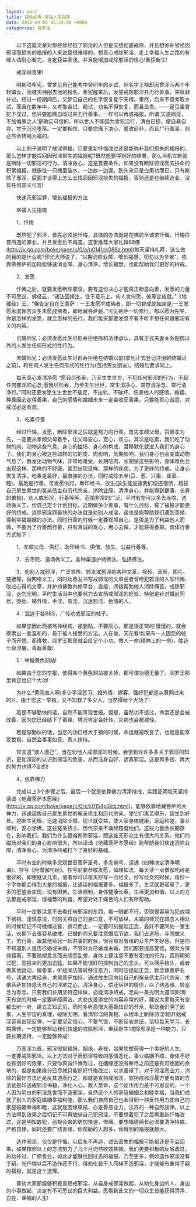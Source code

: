 ```yaml
---
layout: post
title: 戒色必看-幸福人生指南
date: 2016-04-05 06:24:00 +0800
categories: 戒邪淫
---
```


　　以下这篇文章对那些曾经犯了邪淫的人但是又想彻底戒除、并且想弥补曾经因邪淫而损失的福报的人来说是很难得的，想真心戒除邪淫，走上幸福人生之路的有缘人请耐心看完，肯定获益匪浅，并且能增加戒除邪淫的信心!重获新生!
　　戒淫得善果!
　　明朝项希宪，曾梦见自己能考中癸卯年的乡试，但名字上榜却因曾淫污两个年轻婢女，而被天神削去他的榜名。希宪醒来后，发誓戒除邪淫并力行善事，来赎罪补过。经过一段期间后，又梦见自己的名字恢复登于天榜。果然，后来不但考取乡试，而且在数年中，又考取会试、殿试，功名不但恢复，而且显贵。——足见虽曾犯下淫过，但只要能痛自改过并力行善事，一样可以再或福报。所谓‘天道祸淫，不加悔罪之人’是确实可信的，所以世人不能因为曾犯淫行，清白已损，便自暴自弃，甘于沉沦堕落。一定要相信，只要您痛下决心，誓改前非，而且广行善事，则必然会转祸为福的。
　　以上例子说明了戒淫得福，只要重新忏悔改过还是能弥补我们损失的福报的，那么怎样才能找回因邪淫损失的福报呢?既然想要得到好的结果，那么当机立断就是断除一切邪淫的行为，清净身心，这是首要条件。如果没有断除邪淫而去拼命的积累福报，就像往一只桶里装水，一边放一边漏，到头来只是白用功而已。只有断除了邪淫，后面才谈得上怎么去找回因邪淫损失的福报，否则还是在继续造业，没有任何意义可言!
　　快速灭邪淫罪，增长福报的方法
　　幸福人生指南
　　1、忏悔
　　既然犯了邪淫，首先必须是忏悔，具体的办法就是在佛前至诚求忏悔，忏悔往昔所造的罪业，并且发愿后不再造，这里推荐大家礼拜88佛(http://v.qq.com/boke/page/u/0/a/u0141ck088a.html)每天坚持礼拜，这么做的目的是什么呢?印光大师说了，“以期消除业障，增长福慧，切勿以为辛苦”。依靠佛菩萨的加持能够速消业障，身心清净，增长福慧，也能帮助我们更好的持戒。
　　2、发愿
　　忏悔之后，就要发愿断除邪淫，要有这份决心才能真正断恶向善，发愿的力量不可思议，佛经云，“诸法因缘生，住于意乐上，何人发何愿，彼等定成就。”《地藏经》云，“佛告定自在王菩萨：一王发愿早成佛者，即一切智成就如来是;一王发愿永度罪苦众生未愿成佛者，即地藏菩萨是。”可见菩萨一切修行，都以愿为先导，你是怎样的发愿，就会怎样的去行。我们每天都要发愿不看不听不想任何跟邪淫有关的内容。
　　已婚师兄：必须发愿此生尽形寿拒绝除和法律承认，具有正式夫妻关系配偶以外的人发生任何形式的性行为。
　　未婚师兄：必须发愿此生尽形寿拒绝在结婚以前(拿到正式登记注册的结婚证之前)，和任何人发生任何形式的性行为(包括男女朋友)。结婚后要求同上。
　　每天真心发清净愿 “愿我尽形寿，乃至生生世世，不犯任何邪淫的行为，不起任何邪淫的心念;愿我尽形寿，乃至生生世世，常生清净心、常存清净念、常行清净行。”同时还要发愿生生世世不插足，不出轨、不破坏、伤害他人的感情，婚姻，种善因必定得善果，自己的感情和婚姻未来一定会收获善果，只要能真心诚意，对戒淫必定有效。
　　3、吃素行善
　　经过忏悔，发愿，断除邪淫之后就是努力的行善。首先孝顺父母，百善孝为先，一定要从孝顺父母着手，让父母安心，宽心，欢心。其次是吃素，我们吃了动物的肉，动物这些气息、身心的磁场、身心的构成，潜移默化就进入我们的身心了。我们的身心被这些动物的它的皮、肉影响，长期影响，我们身心也会变成动物气息了，散发出动物气味，非常地难受。长期吃肉，长期受这些影响，身体难免会出现这样、那样的不舒服，甚至出现这样、那样的疾病，为了更好的持戒，让身心恢复清净，吃素是最好，最直接的办法，同时戒除五辛(蒜、葱、兴渠、韭菜、薤)。最后是行善，可发愿供灯，助印经书，放生(放生能加速我们偿还宿债，超拔自己累生累世的冤亲债主和历代宗亲，消除业障，清净身心，并能得到健康、长寿的果报)，劝人戒邪淫，行善等等。范围非常的广泛，平时有空可以多去寺院，道场做义工，给自己定个计划目标，近期做多少善事，有什么目标，有了福报才能更好的持戒。消除邪淫罪最快的办法就是劝别人戒淫，这也是能帮助我们遇到善缘、得到幸福婚姻的办法。同时行善的时候一定要观照自心，是否是为了利益他人而做，不要为了行善而行善，只有真诚的发心，用心去做，才能获得善果。具体行善方式如下：
　　1、孝顺父母、供灯、助印经书、供僧、放生、公益行善等。
　　2、去寺院、道场做义工，各种渠道护持佛法、弘扬佛法。
　　3、劝别人戒邪淫，广泛宣传、转发戒邪淫的各种文章，视频，音频，图片、链接等，做网络义工，同时劝善友书写戒邪淫的文章或者曾经犯邪淫的人写忏悔、改过心得的文章，并护持佛教共修平台，直接、间接帮助他人消除痛苦，戒除邪淫，走向光明。平时生活当中也要努力去宣扬戒邪淫的好处，特别是针对婚前同居，堕胎、婚外情，手淫，意淫，沉迷邪淫、色情的人。
　　4：混迹于各BBS，广传劝戒邪淫的帖子。
　　如果您因此而被骂神经病，被删贴，不要灰心，那是很正常的!慢慢的，就会摸索出一套温和的，易于被人接受的方法。人在做，天在看!如果有一人因您的帖子而开悟，而得救，阎罗王那里就会给记个小功。救人一命(精神上的一命)，胜造七级浮屠，善哉善哉!
　　5：举报黄色网站!
　　如果由于您的举报，使得某个黄色网站被关掉，那可谓功德无量了。阎罗王那里肯定给记个大功!
　　为什么?黄网害人啊(多少手淫恶习、婚外情、嫖客、强奸犯都是从黄网过来的?)，由于您这一举报，又不知救了多少人，当然得给个大功了!
　　若是不够勤快的话，自然不能享现世报。但是，虽然功不抵过，命运还是会被改善，因为您已经结下了善缘，境况肯定会好转，灾病也会被减轻。
　　若是够勤快的话，当您的功已经大于错的时候，命运就被改变了，也就是能享现世报，自然会事事如意，贵人扶持。
　　常言道“渡人渡己”，当在劝他人戒邪淫的时候，会学到许许多多关于邪淫的知识，更加深刻的认识到邪淫的危害，从而洁身自好，远离邪淫。这是再多钱、再大的势力也得不到的!
　　4、依靠佛力
　　完成以上3个步骤之后，最后一个就是依靠佛力清净持戒，实践证明每天坚持读诵《地藏菩萨本愿经》(http://v.qq.com/boke/page/c/0/z/c0154p3iitz.html)，能够依靠地藏菩萨的大神力，迅速超拔自己累生累世的冤亲债主和历代宗亲，使它们离苦得乐，超生到好处。挖断生死根，迅速消除业障，现世就受益，使大家身体健康，家庭和睦，事业顺利，安心学佛。这些冤亲债主、历代宗亲不诵经超度他们，这些力量会长期存在，影响我们，我们为什么很难断除邪淫，跟这些无形众生有很大的关系，他们的磁场对我们的身心影响很大，所以读诵《地藏菩萨本愿经》能帮助我们快速消除业障，清净身心，为清净持戒打下了良好的基础。
　　平时有空的时候多念观世音菩萨圣号，多念佛号，读诵《四种决定清净明诲》、抄写《阿僧伽吒经》。抄写前要恭敬发愿，如理如法，每天读一点僧伽吒经是很好的，即使就读几页，或者你可以每天抄写一点经文。抄写经文的时候，每抄一个字你都会得到大量的福报，比诵读的福报要多。福报多了，生活就更容易了，更多的愿望会实现，没有困苦，生活顺利，身体健康长寿，生活更加和谐。以上的方法都是戒邪淫、增福慧的利器，希望对处于痛苦的人们有所帮助。
　　平时一定要注意不去看任何邪淫的东西，看一眼都不行，否则很容易为犯戒埋下祸根。谨慎意淫，时刻关照自己的身口意，不可放纵，未婚的师兄在跟恋人相处的时候切记不可缠绵过甚，适可而止，一定要时刻提起正念，最好不要同处一室生活，长期下去很容易破戒。已婚的师兄要注意婚后节欲。我们去道场，寺院做义工，去行善，跟其他师兄一起共事的时候，很容易对有缘的众生产生好感，但是你不知道别人是否已婚或未婚，不管对方已婚或未婚，我们都要提高警惕，跟对方保持距离，不要随顺意念而去胡思乱想，身体上要注意不要有犯戒的行为，否则明知过犯，恶报来的更加迅猛。如果不能很好的控制自己的念头，可以两手梳头，或者做其他运动，做善事，听经闻法等转移注意力，同时应提起正念，默念佛菩萨名号，读诵大乘经典，求佛菩萨加持，通过放生回向给自己的冤亲债主历代宗亲，求佛菩萨加持熄灭自己的淫欲之心，清净身心，偿还宿世的情债，以了结恶缘，转恶念为善念，只要我们长期坚持这样做，必能清净持戒，走向一条光明大道!同时每天有空的时候一定要听经闻法，大悲拔苦讲堂的内容非常的好，建议大家每天有空都去听一听，建立正知正见，同时多听高僧大德善知识的开示，帮助我们明了因果、人生宇宙的真理，破除无明，看清邪淫的真相，从根本上断除邪淫!刚开始戒淫容易出现反弹，一定要坚定信心，不要气馁，不断反省总结，坚持每天学习，长期熏修，一定能够帮助我们快速的戒除邪淫，重获新生!戒除邪淫是一种能力，只要长期坚持，一定能够养成!
　　万恶淫为首，邪淫很损福报，姻缘，寿禄，如果您想获得一个美好的人生， 一定要戒除邪淫。以上方法对于因邪淫导致的感情恶化，事业婚姻不顺、身体不好也有很好的效果，只要你真诚忏悔改过，在姻缘还没有断尽之前还是有可挽回的余地的，但是如果缘分已尽就只能好好忏悔改过，以求善缘了。对于邪淫恶业力，消除的最好方法还是反其道而行之，那就是宣扬戒邪淫，宣扬戒邪淫最方便有效的方法就是印送戒邪淫书籍，净化人心，救人慧命，这个反作用力是不可思议的，一个人因为明白的邪淫危害而不造邪淫，自然这个人的家庭婚姻会和睦幸福，当我们成就了别人的家庭婚姻幸福和睦，那么我们自然自己也会得到一种反作用力使自己的家庭婚姻幸福和睦，这就是因缘果报，亦是善恶业力，法界的一种自然规律。以上方法得到效果之后切记不可再放纵自己犯邪淫，不要想着犯了之后再重新忏悔改过，这是明知故犯，恶报会来的更加快速，惨痛。要想福德绵长必须要清净持戒，严格自律，同时还要广结善缘，你帮助的人越多，你得到的福报就越大。
　　造作邪淫，仅仅是忏悔，以后永不再造，过去丢失的福报可能都还是不会回来，如果按照以上的方法努力了几个月仍然收效甚微，我们更要积极的反省改过，将功补过、广修善业，如此才能够找回过去的福报、乃至更多，例如造作邪淫没有子嗣，光忏悔以后不造作还不行，得劝化若干人同样不造邪淫，才能够有重得子嗣的福报，就是这个道理。
　　普劝大家都能够积极宣扬戒邪淫，从自身戒邪淫做起，从劝化身边的人、身边的小事做起，决定有不可思议的巨大利益。愿看到此文的一切众生皆能获得清净、自在、幸福的人生!